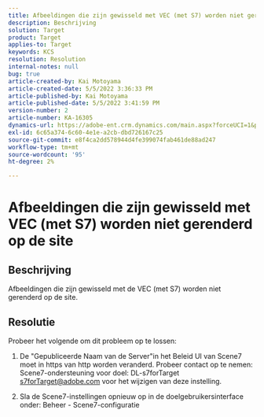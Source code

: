 ```yaml
---
title: Afbeeldingen die zijn gewisseld met VEC (met S7) worden niet gerenderd op de site
description: Beschrijving
solution: Target
product: Target
applies-to: Target
keywords: KCS
resolution: Resolution
internal-notes: null
bug: true
article-created-by: Kai Motoyama
article-created-date: 5/5/2022 3:36:33 PM
article-published-by: Kai Motoyama
article-published-date: 5/5/2022 3:41:59 PM
version-number: 2
article-number: KA-16305
dynamics-url: https://adobe-ent.crm.dynamics.com/main.aspx?forceUCI=1&pagetype=entityrecord&etn=knowledgearticle&id=f64e2e21-89cc-ec11-a7b5-6045bd00d995
exl-id: 6c65a374-6c60-4e1e-a2cb-dbd726167c25
source-git-commit: e8f4ca2dd578944d4fe399074fab461de88ad247
workflow-type: tm+mt
source-wordcount: '95'
ht-degree: 2%

---
```


# Afbeeldingen die zijn gewisseld met VEC (met S7) worden niet gerenderd op de site

## Beschrijving


Afbeeldingen die zijn gewisseld met de VEC (met S7) worden niet gerenderd op de site.


## Resolutie


Probeer het volgende om dit probleem op te lossen:

1. De &quot;Gepubliceerde Naam van de Server&quot;in het Beleid UI van Scene7 moet in https van http worden veranderd. Probeer contact op te nemen: Scene7-ondersteuning voor doel: DL-s7forTarget [s7forTarget@adobe.com](mailto:s7forTarget@adobe.com) voor het wijzigen van deze instelling.

2. Sla de Scene7-instellingen opnieuw op in de doelgebruikersinterface onder: Beheer - Scene7-configuratie
